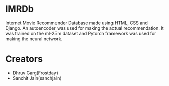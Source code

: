 # IMRDb

Internet Movie Recommender Database made using HTML, CSS and Django. An autoencoder was used for making the actual recommendation. It was trained on the ml-25m dataset and Pytorch framework was used for making the neural network.

# Creators
 
- Dhruv Garg(Frostday)
- Sanchit Jain(sanchjain)